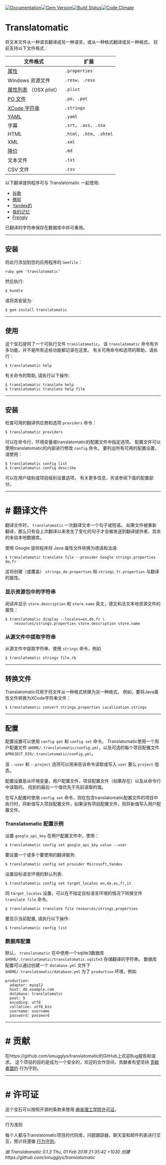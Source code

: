 [![Documentation](http://img.shields.io/badge/yard-docs-blue.svg)](http://www.rubydoc.info/gems/translatomatic)[![Gem Version](https://badge.fury.io/rb/translatomatic.svg)](https://badge.fury.io/rb/translatomatic)[![Build Status](https://travis-ci.org/smugglys/translatomatic.svg?branch=master)](https://travis-ci.org/smugglys/translatomatic)[![Code Climate](https://codeclimate.com/github/smugglys/translatomatic.svg)](https://codeclimate.com/github/smugglys/translatomatic)

# Translatomatic

将文本文件从一种语言翻译成另一种语言，或从一种格式翻译成另一种格式。 目前支持以下文件格式：

| 文件格式 | 扩展 |
| --- | --- |
| [属性](https://en.wikipedia.org/wiki/.properties) | `.properties` |
| Windows 资源文件 | `.resw, .resx` |
| [属性列表](https://en.wikipedia.org/wiki/Property_list) （OSX plist） | `.plist` |
| [PO 文件](https://www.gnu.org/software/gettext/manual/html_node/PO-Files.html) | `.po, .pot` |
| [XCode 字符串](https://developer.apple.com/library/content/documentation/Cocoa/Conceptual/LoadingResources/Strings/Strings.html) | `.strings` |
| [YAML](http://yaml.org/) | `.yaml` |
| 字幕 | `.srt, .ass, .ssa` |
| HTML | `.html, .htm, .shtml` |
| XML | `.xml` |
| [降价](https://en.wikipedia.org/wiki/Markdown) | `.md` |
| 文本文件 | `.txt` |
| CSV 文件 | `.csv` |

以下翻译提供程序可与 Translatomatic 一起使用:

- [谷歌](https://cloud.google.com/translate/)
- [微软](https://www.microsoft.com/en-us/translator/translatorapi.aspx)
- [Yandex的](https://tech.yandex.com/translate/)
- [我的记忆](https://mymemory.translated.net/doc/)
- [Frengly](http://www.frengly.com/api)

已翻译的字符串保存在数据库中并可重用。

* * *

## 安装

将此行添加到您的应用程序的 `Gemfile`：

`ruby
gem 'translatomatic'
`

然后执行:

    $ bundle

或将其安装为:

    $ gem install translatomatic

* * *

## 使用

这个宝石提供了一个可执行文件 `translatomatic`。 该 `translatomatic` 命令有许多功能，并不是所有这些功能都记录在这里。 有关可用命令和选项的帮助，请执行：

    $ translatomatic help

有关命令的帮助, 请执行以下操作:

    $ translatomatic translate help
    $ translatomatic translate help file

* * *

## 安装

检查可用的翻译供应商和选项 `providers` 命令：

    $ translatomatic providers

可以在命令行，环境变量或translatomatic的配置文件中指定选项。 配置文件可以使用translatomatic的内部进行修改 `config` 命令。 要列出所有可用的配置设置，请使用：

    $ translatomatic config list
    $ translatomatic config describe

可以在用户级别或项目级别设置选项。 有关更多信息，另请参阅下面的配置部分。

* * *

# # 翻译文件

翻译文件时， `translatomatic` 一次翻译文本一个句子或短语。 如果文件被重新翻译，那么只有自上次翻译以来发生了变化的句子才会被发送到翻译提供者，其余的来自本地数据库。

使用 Google 提供程序将 Java 属性文件转换为德语和法语:

    $ translatomatic translate file --provider Google strings.properties de,fr

这将创建（或覆盖） `strings_de.properties` 和 `strings_fr.properties` 与翻译的属性。

### 显示资源包中的字符串

阅读并显示 `store.description` 和 `store.name` 英文，德文和法文本地资源文件的属性：

    $ translatomatic display --locales=en,de,fr \
        resources/strings.properties store.description store.name

### 从源文件中提取字符串

从源文件中提取字符串，使用 `strings` 命令，例如

    $ translatomatic strings file.rb

* * *

## 转换文件

Translatomatic可用于将文件从一种格式转换为另一种格式。 例如，要将Java属性文件转换为XCode字符串文件：

    $ translatomatic convert strings.properties Localization.strings

* * *

## 配置

配置设置可以使用 `config get` 和 `config set` 命令。 Translatomatic使用一个用户配置文件 `$HOME/.translatomatic/config.yml`，以及可选的每个项目配置文件 `$PROJECT_DIR/.translatomatic/config.yml`。

该 `--user` 和 `--project` 选项可以用来告诉命令读取或写入 `user` 要么 `project` 组态。

配置设置是从环境变量，用户配置文件，项目配置文件（如果存在）以及从命令行中读取的。 找到的最后一个值优先于先前读取的值。

在写入配置时使用 `config set` 命令，则在包含translatomatic配置文件的项目中执行时，将新值写入项目配置文件，如果没有项目配置文件，则将新值写入用户配置文件。

### Translatomatic 配置示例

设置 `google_api_key` 在用户配置文件中，使用：

    $ translatomatic config set google_api_key value --user

要设置一个或多个要使用的翻译服务:

    $ translatomatic config set provider Microsoft,Yandex

设置目标语言环境的默认列表:

    $ translatomatic config set target_locales en,de,es,fr,it

同 `target_locales` 设置，可以在不指定目标语言环境的情况下转换文件 `translate file` 命令。

    $ translatomatic translate file resources/strings.properties

要显示当前配置, 请执行以下操作:

    $ translatomatic config list

### 数据库配置

默认， `translatomatic` 在中使用一个sqlite3数据库 `$HOME/.translatomatic/translatomatic.sqlite3` 存储翻译的字符串。 数据库配置可以通过创建一个 `database.yml` 文件下 `$HOME/.translatomatic/database.yml` 为了 `production` 环境，例如

    production:
      adapter: mysql2
      host: db.example.com
      database: translatomatic
      pool: 5
      encoding: utf8
      collation: utf8_bin
      username: username
      password: password

* * *

# # 贡献

在https://github.com/smugglys/translatomatic的GitHub上欢迎Bug报告和请求。 这个项目的目的是成为一个安全的，欢迎的合作空间，贡献者有望坚持 [贡献者盟约](http://contributor-covenant.org) 行为守则。

* * *

# # 许可证

这个宝石可以按照开源的条款来使用 [麻省理工学院许可证](https://opensource.org/licenses/MIT)。

* * *

行为准则

每个人都与Translatomatic项目的代码库，问题跟踪器，聊天室和邮件列表进行交互，预计将遵循 [行为守则](https://github.com/smugglys/translatomatic/blob/master/CODE_OF_CONDUCT.md)。

_由 Translatomatic 0.1.3 Thu, 01 Feb 2018 21:35:42 +1030 创建https://github.com/smugglys/translatomatic_

